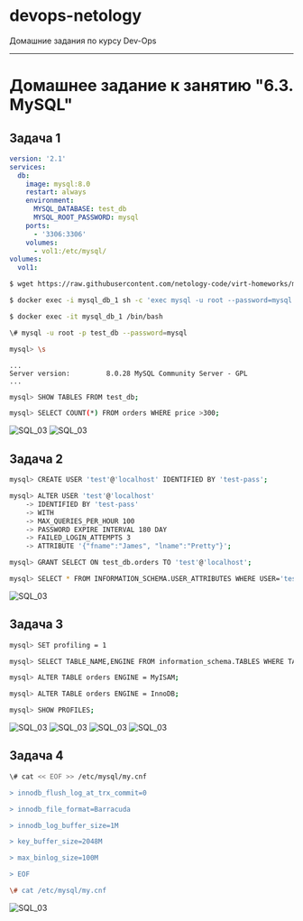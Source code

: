 # devops-netology
Домашние задания по курсу Dev-Ops

------

# Домашнее задание к занятию "6.3. MySQL"


## Задача 1


```yaml
version: '2.1'
services:
  db:
    image: mysql:8.0
    restart: always
    environment:
      MYSQL_DATABASE: test_db
      MYSQL_ROOT_PASSWORD: mysql
    ports:
      - '3306:3306'
    volumes:
      - vol1:/etc/mysql/
volumes:
  vol1:
```

```bash
$ wget https://raw.githubusercontent.com/netology-code/virt-homeworks/master/06-db-03-mysql/test_data/test_dump.sql

$ docker exec -i mysql_db_1 sh -c 'exec mysql -u root --password=mysql test_db' < ./test_dump.sql

$ docker exec -it mysql_db_1 /bin/bash

\# mysql -u root -p test_db --password=mysql

mysql> \s
```
    ...
    Server version:         8.0.28 MySQL Community Server - GPL
    ...

```bash
mysql> SHOW TABLES FROM test_db;

mysql> SELECT COUNT(*) FROM orders WHERE price >300;
```

![SQL_03]()
![SQL_03]()


## Задача 2


```bash
mysql> CREATE USER 'test'@'localhost' IDENTIFIED BY 'test-pass';

mysql> ALTER USER 'test'@'localhost'
    -> IDENTIFIED BY 'test-pass'
    -> WITH
    -> MAX_QUERIES_PER_HOUR 100
    -> PASSWORD EXPIRE INTERVAL 180 DAY
    -> FAILED_LOGIN_ATTEMPTS 3
    -> ATTRIBUTE '{"fname":"James", "lname":"Pretty"}';

mysql> GRANT SELECT ON test_db.orders TO 'test'@'localhost';

mysql> SELECT * FROM INFORMATION_SCHEMA.USER_ATTRIBUTES WHERE USER='test';
```

![SQL_03]()


## Задача 3


```bash
mysql> SET profiling = 1

mysql> SELECT TABLE_NAME,ENGINE FROM information_schema.TABLES WHERE TABLE_SCHEMA = 'test_db' ORDER BY ENGINE asc;

mysql> ALTER TABLE orders ENGINE = MyISAM;

mysql> ALTER TABLE orders ENGINE = InnoDB;

mysql> SHOW PROFILES;
```

![SQL_03]()
![SQL_03]()
![SQL_03]()
![SQL_03]()


## Задача 4


```bash
\# cat << EOF >> /etc/mysql/my.cnf

> innodb_flush_log_at_trx_commit=0

> innodb_file_format=Barracuda

> innodb_log_buffer_size=1M

> key_buffer_size=2048M

> max_binlog_size=100M

> EOF

\# cat /etc/mysql/my.cnf
```

![SQL_03]()
